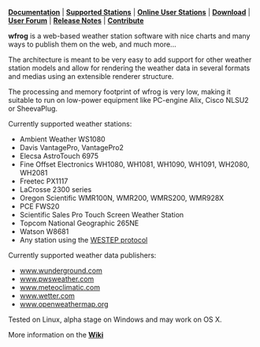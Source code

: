 [**Documentation**](https://github.com/jpuigsegur/wfrog/wiki/InstallationGuide) | [**Supported Stations**](https://github.com/jpuigsegur/wfrog/wiki/SupportedStations) | [**Online User Stations**](https://github.com/jpuigsegur/wfrog/wiki/SeeItInAction) | [**Download**](http://code.google.com/p/wfrog/downloads/list) | [**User Forum**](http://groups.google.com/group/wfrog-users) | [**Release Notes**](https://github.com/jpuigsegur/wfrog/wiki/ReleaseNotes) | [**Contribute**](https://github.com/jpuigsegur/wfrog/wiki/Contribute) 

**wfrog** is a web-based weather station software with nice charts and many ways to publish them on the web, and much more...

The architecture is meant to be very easy to add support for other weather station models and allow for rendering the weather data in several formats and medias using an extensible renderer structure.

The processing and memory footprint of wfrog is very low, making it suitable to run on low-power equipment like PC-engine Alix, Cisco NLSU2 or SheevaPlug.

Currently supported weather stations:
  * Ambient Weather WS1080
  * Davis VantagePro, VantagePro2
  * Elecsa AstroTouch 6975
  * Fine Offset Electronics WH1080, WH1081, WH1090, WH1091, WH2080, WH2081
  * Freetec PX1117
  * LaCrosse 2300 series
  * Oregon Scientific WMR100N, WMR200, WMRS200, WMR928X
  * PCE FWS20
  * Scientific Sales Pro Touch Screen Weather Station
  * Topcom National Geographic 265NE
  * Watson W8681
  * Any station using the [WESTEP protocol](WeatherStationEventProtocol.md)

Currently supported weather data publishers:
  * www.wunderground.com
  * www.pwsweather.com
  * www.meteoclimatic.com
  * www.wetter.com
  * www.openweathermap.org

Tested on Linux, alpha stage on Windows and may work on OS X.

More information on the [**Wiki**](https://github.com/wfrog/wfrog/wiki)

